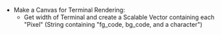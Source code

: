 - Make a Canvas for Terminal Rendering:
    - Get width of Terminal and create a Scalable Vector containing each "Pixel" (String containing "fg_code, bg_code, and a character")
